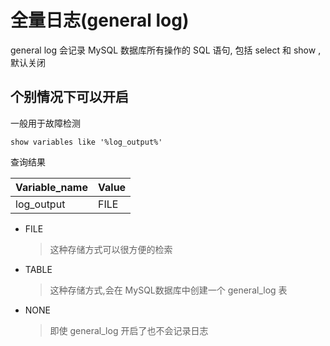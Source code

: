 # 全量日志(general log)

general log 会记录 MySQL 数据库所有操作的 SQL 语句, 包括 select 和 show , 默认关闭

## 个别情况下可以开启

一般用于故障检测

```
show variables like '%log_output%'
```

查询结果

| Variable\_name | Value |
| :------------- | :---- |
| log\_output    | FILE  |

- FILE

  > 这种存储方式可以很方便的检索

- TABLE

  > 这种存储方式,会在 MySQL数据库中创建一个 general_log 表

- NONE 

  > 即使 general_log 开启了也不会记录日志